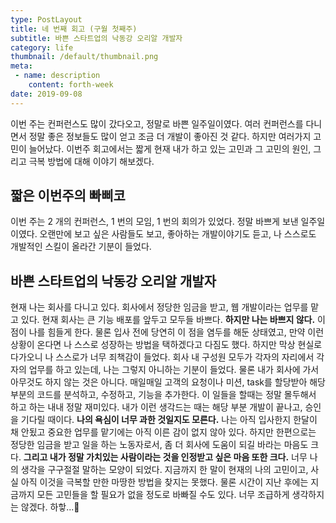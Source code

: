```yaml
---
type: PostLayout
title: 네 번째 회고 (구월 첫째주)
subtitle: 바쁜 스타트업의 낙동강 오리알 개발자
category: life
thumbnail: /default/thumbnail.png
meta:
 - name: description
	content: forth-week
date: 2019-09-08
---
```


이번 주는 컨퍼런스도 많이 갔다오고, 정말로 바쁜 일주일이였다. 여러 컨퍼런스를 다니면서 정말 좋은 정보들도 많이 얻고 조금 더 개발이 좋아진 것 같다. 하지만 여러가지 고민이 늘어났다. 이번주 회고에서는 짧게 현재 내가 하고 있는 고민과 그 고민의 원인, 그리고 극복 방법에 대해 이야기 해보겠다.

## 짧은 이번주의 빠삐코

이번 주는 2 개의 컨퍼런스, 1 번의 모임, 1 번의 회의가 있었다. 정말 바쁘게 보낸 일주일이였다. 오랜만에 보고 싶은 사람들도 보고, 좋아하는 개발이야기도 듣고, 나 스스로도 개발적인 스킬이 올라간 기분이 들었다. 

## 바쁜 스타트업의 낙동강 오리알 개발자

현재 나는 회사를 다니고 있다. 회사에서 정당한 임금을 받고, 웹 개발이라는 업무를 맡고 있다. 현재 회사는 큰 기능 배포를 앞두고 모두들 바쁘다. **하지만 나는 바쁘지 않다.** 이 점이 나를 힘들게 한다. 물론 입사 전에 당연히 이 점을 염두를 해둔 상태였고, 만약 이런 상황이 온다면 나 스스로 성장하는 방법을 택하겠다고 다짐도 했다. 하지만 막상 현실로 다가오니 나 스스로가 너무 죄책감이 들었다. 회사 내 구성원 모두가 각자의 자리에서 각자의 업무를 하고 있는데, 나는 그렇지 아니하는 기분이 들었다. 물론 내가 회사에 가서 아무것도 하지 않는 것은 아니다. 매일매일 고객의 요청이나 미션, task를 할당받아 해당 부분의 코드를 분석하고, 수정하고, 기능을 추가한다. 이 일들을 할때는 정말 몰두해서 하고 하는 내내 정말 재미있다. 내가 이런 생각드는 때는 해당 부분 개발이 끝나고, 승인을 기다릴 때이다. **나의 욕심이 너무 과한 것일지도 모른다.** 나는 아직 입사한지 한달이 채 안됬고 중요한 업무를 맡기에는 아직 이른 감이 없지 않아 있다. 하지만 한편으로는 정당한 임금을 받고 일을 하는 노동자로서, 좀 더 회사에 도움이 되길 바라는 마음도 크다. **그리고 내가 정말 가치있는 사람이라는 것을 인정받고 싶은 마음 또한 크다.** 너무 나의 생각을 구구절절 말하는 모양이 되었다. 지금까지 한 말이 현재의 나의 고민이고, 사실 아직 이것을 극복할 만한 마땅한 방법을 찾지는 못했다. 물론 시간이 지난 후에는 지금까지 모든 고민들을 할 필요가 없을 정도로 바빠질 수도 있다. 너무 조급하게 생각하지는 않겠다. 하핳...🤔

